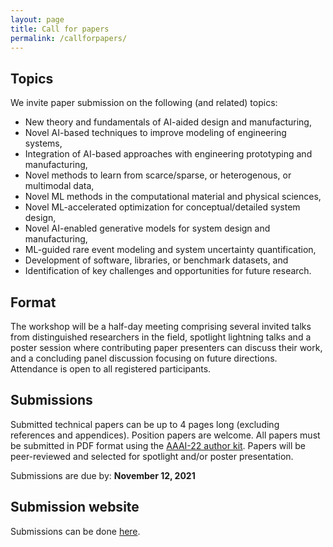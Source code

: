 ```yaml
---
layout: page
title: Call for papers
permalink: /callforpapers/
---
```


## Topics
We invite paper submission on the following (and related) topics:
- New theory and fundamentals of AI-aided design and manufacturing,
- Novel AI-based techniques to improve modeling of engineering systems,
- Integration of AI-based approaches with engineering prototyping and manufacturing,
- Novel methods to learn from scarce/sparse, or heterogenous, or multimodal data,
- Novel ML methods in the computational material and physical sciences,
- Novel ML-accelerated optimization for conceptual/detailed system design,
- Novel AI-enabled generative models for system design and manufacturing,
- ML-guided rare event modeling and system uncertainty quantification,
- Development of software, libraries, or benchmark datasets, and
- Identification of key challenges and opportunities for future research.

## Format
The workshop will be a half-day meeting comprising several invited talks from distinguished researchers in the field, spotlight lightning talks and a poster session where contributing paper presenters can discuss their work, and a concluding panel discussion focusing on future directions. Attendance is open to all registered participants.

## Submissions
Submitted technical papers can be up to 4 pages long (excluding references and appendices). Position papers are welcome. All papers must be submitted in PDF format using the [AAAI-22 author kit](https://aaai.org/Conferences/AAAI-22/submission-guidelines/). Papers will be peer-reviewed and selected for spotlight and/or poster presentation. 

Submissions are due by: **November 12, 2021**

## Submission website
Submissions can be done [here](https://openreview.net/group?id=AAAI.org/2022/Workshop/ADAM). 

